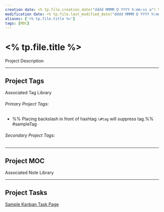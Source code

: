 ```yaml
---
creation date: <% tp.file.creation_date("dddd MMMM D YYYY h:mm:ss a") %>
modification date: <% tp.file.last_modified_date("dddd MMMM D YYYY h:mm:ss a") %>
aliases: ['<% tp.file.title %>'] 
tags: [MOC]
---
```


# <% tp.file.title %>
<span class="subhead">Project Description</span>

---
## Project Tags
<span class="subhead">Associated Tag Library</span>

###### Primary Project Tags:
- <span class="comment">%% Placing backslash in front of hashtag `\#tag` will suppress tag.%%</span> \#sampleTag


###### Secondary Project Tags: 



---
## Project MOC
<span class="subhead">Associated Note Library</span>




---
## Project Tasks 

[Sample Kanban Task Page](kanban@.md)
